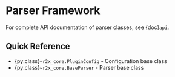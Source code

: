 # Parser Framework

For complete API documentation of parser classes, see {doc}`api`.

## Quick Reference

- {py:class}`~r2x_core.PluginConfig` - Configuration base class
- {py:class}`~r2x_core.BaseParser` - Parser base class
